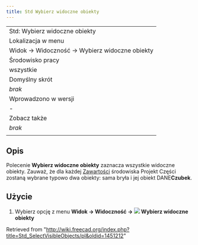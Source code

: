 ```yaml
---
title: Std Wybierz widoczne obiekty
---
```

|  |
| --- |
| Std: Wybierz widoczne obiekty |
| Lokalizacja w menu |
| Widok → Widoczność → Wybierz widoczne obiekty |
| Środowisko pracy |
| wszystkie |
| Domyślny skrót |
| *brak* |
| Wprowadzono w wersji |
| - |
| Zobacz także |
| *brak* |
|  |

## Opis

Polecenie **Wybierz widoczne obiekty** zaznacza wszystkie widoczne obiekty. Zauważ, że dla każdej [Zawartości](/PartDesign_Body/pl "PartDesign Body/pl") środowiska Projekt Części zostaną wybrane typowo dwa obiekty: sama bryła i jej obiekt DANE**Czubek**.

## Użycie

1. Wybierz opcję z menu **Widok → Widoczność → ![](/images/Std_SelectVisibleObjects.svg) Wybierz widoczne obiekty**

Retrieved from "<http://wiki.freecad.org/index.php?title=Std_SelectVisibleObjects/pl&oldid=1451212>"